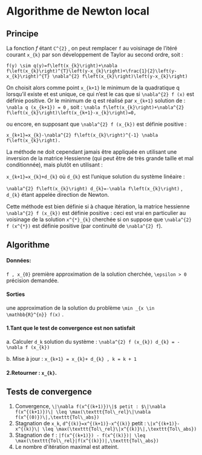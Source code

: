 # Algorithme de Newton local

## Principe

La fonction $`f`$ étant ``C^{2}`` , on peut remplacer ``f`` au voisinage de l’itéré courant ``x_{k}`` par son développement de Taylor au second ordre, soit :

``f(y) \sim q(y)=f\left(x_{k}\right)+\nabla f\left(x_{k}\right)^{T}\left(y-x_{k}\right)+\frac{1}{2}\left(y-x_{k}\right)^{T} \nabla^{2} f\left(x_{k}\right)\left(y-x_{k}\right)``

On choisit alors comme point ``x_{k+1}`` le minimum de la quadratique q lorsqu’il existe et
est unique, ce qui n’est le cas que si ``\nabla^{2} f (x)`` est définie positive. Or le minimum de q est
réalisé par ``x_{k+1}`` solution de : ``\nabla q (x_{k+1}) = 0`` , soit :
``\nabla f\left(x_{k}\right)+\nabla^{2} f\left(x_{k}\right)\left(x_{k+1}-x_{k}\right)=0,``

ou encore, en supposant que ``\nabla^{2} f (x_{k})`` est définie positive :

``x_{k+1}=x_{k}-\nabla^{2} f\left(x_{k}\right)^{-1} \nabla f\left(x_{k}\right).``

La méthode ne doit cependant jamais être appliquée en utilisant une inversion de la
matrice Hessienne (qui peut être de très grande taille et mal conditionnée), mais plutôt en utilisant :

   ``x_{k+1}=x_{k}+d_{k}``
où ``d_{k}`` est l’unique solution du système linéaire :

   ``\nabla^{2} f\left(x_{k}\right) d_{k}=-\nabla f\left(x_{k}\right)`` ,
``d_{k}``
étant appelée direction de Newton.

Cette méthode est bien définie si à chaque itération, la matrice hessienne ``\nabla^{2} f (x_{k})`` est
définie positive : ceci est vrai en particulier au voisinage de la solution ``x^{*}_{k}`` cherchée si on
suppose que ``\nabla^{2} f (x^{*})`` 
est définie positive (par continuité de ``\nabla^{2} f``).

## Algorithme

#### Données:

``f , x_{0}`` première approximation de la solution cherchée, ``\epsilon > 0`` précision demandée.

#### Sorties

une approximation de la solution du problème ``\min _{x \in \mathbb{R}^{n}} f(x)`` .

#### 1.Tant que le test de convergence est non satisfait 
  a. Calculer ``d_k`` solution du système : ``\nabla^{2} f (x_{k}) d_{k} = - \nabla f (x_{k})``
  
  b. Mise à jour : ``x_{k+1} = x_{k}+ d_{k} , k = k + 1``
#### 2.Retourner :  ``x_{k}``.

## Tests de convergence

1. Convergence, ``\|\nabla f(x^{(k+1)})\|$ petit : $\|\nabla f(x^{(k+1)})\| \leq \max(\texttt{Tol\_rel}\|\nabla f(x^{(0)})\|,\texttt{Tol\_abs})``
2. Stagnation de ``x_k``,  ``d^{(k)}=x^{(k+1)}-x^{(k)}`` petit : ``\|x^{(k+1)}-x^{(k)}\| \leq \max(\texttt{Tol\_rel}\|x^{(k)}\|,\texttt{Tol\_abs})``
3. Stagnation de ``f`` : ``|f(x^{(k+1)}) - f(x^{(k)})| \leq \max(\texttt{Tol\_rel}|f(x^{(k)})|,\texttt{Tol\_abs})``
4. Le nombre d'itération maximal est atteint.

